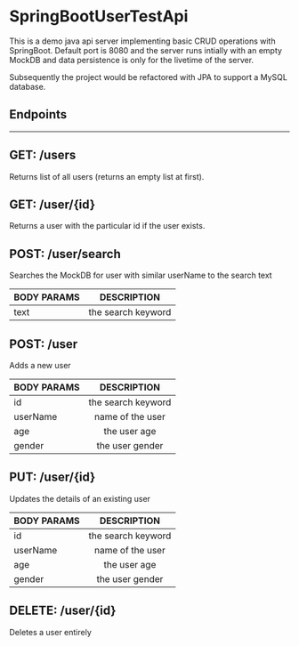 # SpringBootUserTestApi

This is a demo java api server implementing basic CRUD operations with SpringBoot.
Default port is 8080 and the server runs intially with an empty MockDB and data persistence is only for the livetime of the server.

Subsequently the project would be refactored with JPA to support a MySQL database.

## Endpoints
----------------------------------------------------------------------------------

## GET: /users
Returns list of all users (returns an empty list at first).

## GET: /user/**{id}**
Returns a user with the particular id if the user exists.

## POST: /user/search
Searches the MockDB for user with similar userName to the search text

| BODY PARAMS | DESCRIPTION |
| ------------- |:-------------:|
| text     |  the search keyword |

## POST: /user
Adds a new user

| BODY PARAMS | DESCRIPTION |
| ------------- |:-------------:|
| id       |  the search keyword |
| userName | name of the user |
| age      | the user age |
| gender   | the user gender |

## PUT: /user/**{id}**
Updates the details of an existing user

| BODY PARAMS | DESCRIPTION |
| ------------- |:-------------:|
| id       |  the search keyword |
| userName | name of the user |
| age      | the user age |
| gender   | the user gender |

## DELETE: /user/**{id}**
Deletes a user entirely



